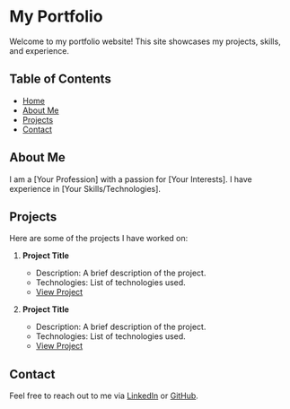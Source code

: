 # My Portfolio

Welcome to my portfolio website! This site showcases my projects, skills, and experience.

## Table of Contents

- [Home](index.html)
- [About Me](about.html)
- [Projects](projects.html)
- [Contact](contact.html)

## About Me

I am a [Your Profession] with a passion for [Your Interests]. I have experience in [Your Skills/Technologies].

## Projects

Here are some of the projects I have worked on:

1. **Project Title**
   - Description: A brief description of the project.
   - Technologies: List of technologies used.
   - [View Project](projects.html)

2. **Project Title**
   - Description: A brief description of the project.
   - Technologies: List of technologies used.
   - [View Project](projects.html)

## Contact

Feel free to reach out to me via [LinkedIn](https://linkedin.com) or [GitHub](https://github.com).
